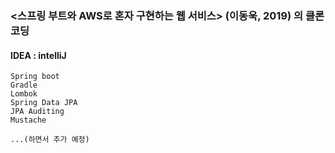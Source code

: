 ### <스프링 부트와 AWS로 혼자 구현하는 웹 서비스> (이동욱, 2019) 의 클론코딩

#### IDEA : intelliJ
```
Spring boot
Gradle
Lombok
Spring Data JPA
JPA Auditing
Mustache

...(하면서 추가 예정)
```
